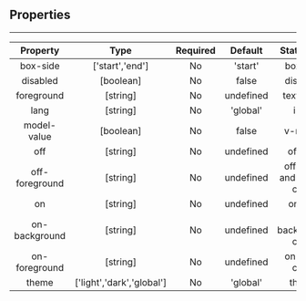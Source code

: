 ## Properties

---         
| Property | Type | Required | Default | Statement |
|:---:|:---:|:---:|:---:|:---:|
| box-side | ['start','end'] | No | 'start' | box side |
| disabled | [boolean] | No | false | disabled |
| foreground | [string] | No | undefined | text color |
| lang | [string] | No | 'global' | i18n |
| model-value | [boolean] | No | false | v-model |
| off | [string] | No | undefined | off text |
| off-foreground | [string] | No | undefined | off circle and border color |
| on | [string] | No | undefined | on text |
| on-background | [string] | No | undefined | on background color |
| on-foreground | [string] | No | undefined | on circle color |
| theme | ['light','dark','global'] | No | 'global' | theme |
